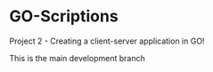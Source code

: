 # GO-Scriptions
Project 2 - Creating a client-server application in GO!

This is the main development branch
